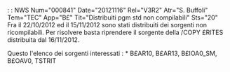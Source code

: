  :  : NWS Num="000841" Date="20121116" Rel="V3R2" Atr="S. Buffoli" Tem="TEC" App="B£" Tit="Distribuiti pgm std non compilabili" Sts="20"
Fra il 22/10/2012 ed il 15/11/2012 sono stati distribuiti dei sorgenti non ricompilabili.
Per risolvere basta riprendere il sorgente della /COPY £RITES distribuita dal 16/11/2012.

Questo l'elenco dei sorgenti interessati : 
\* B£AR10, B£AR13, B£IOA0_SM, B£OAV0, TSTRIT
